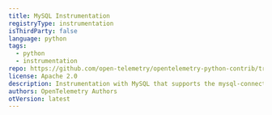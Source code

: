 ```yaml
---
title: MySQL Instrumentation
registryType: instrumentation
isThirdParty: false
language: python
tags:
  - python
  - instrumentation
repo: https://github.com/open-telemetry/opentelemetry-python-contrib/tree/master/instrumentation/opentelemetry-instrumentation-mysql
license: Apache 2.0
description: Instrumentation with MySQL that supports the mysql-connector library.
authors: OpenTelemetry Authors
otVersion: latest
---
```

